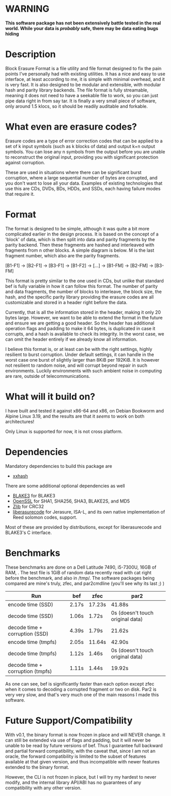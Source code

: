 # WARNING
**This software package has not been extensively battle tested in the real world. While your data is *probably* safe, there may be data eating bugs hiding**

# Description
Block Erasure Format is a file utility and file format designed to fix the pain points I've personally had with existing utilities. It has a nice and easy to use interface, at least according to me, it is simple with minimal overhead, and it is very fast. It is also designed to be modular and extensible, with modular hash and parity library backends. The file format is fully streamable, meaning it does not need to have a seekable file to work, so you can just pipe data right in from say tar. It is finally a very small piece of software, only around 1.5 klocs, so it should be readily auditable and forkable.

# What even are erasure codes?
Erasure codes are a type of error correction codes that can be applied to a set of k input symbols (such as k blocks of data) and output k+n output symbols. You can lose any n symbols from the output before you are unable to reconstruct the original input, providing you with significant protection against corruption.

These are used in situations where there can be significant burst corruption, where a large sequential number of bytes are corrupted, and you don't want to lose all your data. Examples of existing technologies that use this are CDs, DVDs, BDs, HDDs, and SSDs, each having failure modes that require it.

# Format
The format is designed to be simple, although it was quite a bit more complicated earlier in the design process. It is based on the concept of a 'block' of data, which is then split into data and parity fragments by the parity backend. Then these fragments are hashed and interleaved with fragments from n other blocks. A simple diagram is below. M is the last fragment number, which also are the parity fragments.

\[B1-F1\] -> \[B2-F1\] -> \[B3-F1\] -> \[B1-F2\] -> \[...\] -> \[B1-FM\] -> \[B2-FM\] -> \[B3-FM\]

This format is pretty similar to the one used in CDs, but unlike that standard bef is fully variable in how it can follow this format. The number of parity and data fragments, the number of blocks to interleave, the block size, the hash, and the specific parity library providing the erasure codes are all customizable and stored in a header right before the data.

Currently, that is all the information stored in the header, making it only 20 bytes large. However, we want to be able to extend the format in the future and ensure we are getting a good header. So the header has additional operation flags and padding to make it 64 bytes, is duplicated in case it corrupts, and a hash is available to check its integrity. In the worst case, we can omit the header entirely if we already know all information.

I believe this format is, or at least can be with the right settings, highly resilient to burst corruption. Under default settings, it can handle in the worst case one burst of slightly larger than 8KiB per 192KiB. It is however not resilient to random noise, and will corrupt beyond repair in such environments. Luckily environments with such ambient noise in computing are rare, outside of telecommunications.

# What will it build on?
I have built and tested it against x86-64 and x86, on Debian Bookworm and Alpine Linux 3.19, and the results are that it _seems_ to work on both architectures!

Only Linux is supported for now, it is not cross platform.

# Dependencies
Mandatory dependencies to build this package are

- [xxhash](https://github.com/Cyan4973/xxHash)

There are some additional optional dependencies as well

- [BLAKE3](https://github.com/BLAKE3-team/BLAKE3/tree/master/c) for BLAKE3
- [OpenSSL](https://www.openssl.org) for SHA1, SHA256, SHA3, BLAKE2S, and MD5
- [Zlib](https://github.com/madler/zlib) for CRC32
- [liberasurecode](https://github.com/openstack/liberasurecode) for Jerasure, ISA-L, and its own native implementation of Reed solomon codes, support.

Most of these are provided by distributions, except for liberasurecode and BLAKE3's C interface.

# Benchmarks
These benchmarks are done on a Dell Latitude 7490, i5-7300U, 16GB of RAM, . The test file is 1GiB of random data recently read with cat right before the benchmark, and also in /tmp/. The software packages being compared are mine's truly, zfec, and par2cmdline (you'll see why its last ;) )

| Run  | bef  | zfec | par2 |
| ---- | ---- | ---- | ---- |
| encode time (SSD) | 2.17s | 17.23s | 41.88s |
| decode time (SSD) | 1.06s | 1.72s | 0s (doesn't touch original data) |
| decode time + corruption (SSD) | 4.39s | 1.79s | 21.62s |
| encode time (tmpfs) | 2.05s | 11.64s | 42.90s |
| decode time (tmpfs) | 1.12s | 1.46s | 0s (doesn't touch original data) |
| decode time + corruption (tmpfs) | 1.11s | 1.44s | 19.92s |

As one can see, bef is significantly faster than each option except zfec when it comes to decoding a corrupted fragment or two on disk. Par2 is very very slow, and that's very much one of the main reasons I made this software.

# Future Support/Compatibility
With v0.1, the binary format is now frozen in place and will NEVER change. It can still be extended via use of flags and padding, but it will never be unable to be read by future versions of bef. Thus I guarantee full backward and partial forward compatibility, with the caveat that, since I am not an oracle, the forward compatibility is limited to the subset of features available at that given version, and thus incompatible with newer features extended to the binary format.

However, the CLI is not frozen in place, but I will try my hardest to never modify, and the internal library API/ABI has no guarantees of any compatibility with any other version.
